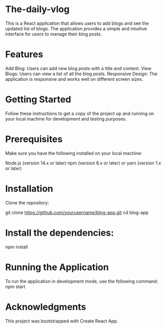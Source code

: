# The-daily-vlog

This is a React application that allows users to add blogs and see the updated list of blogs. The application provides a simple and intuitive interface for users to manage their blog posts.

# Features

Add Blog: Users can add new blog posts with a title and content.
View Blogs: Users can view a list of all the blog posts.
Responsive Design: The application is responsive and works well on different screen sizes.

# Getting Started
Follow these instructions to get a copy of the project up and running on your local machine for development and testing purposes.

# Prerequisites
Make sure you have the following installed on your local machine:

Node.js (version 14.x or later)
npm (version 6.x or later) or yarn (version 1.x or later)

# Installation
Clone the repository:

git clone https://github.com/yourusername/blog-app.git
cd blog-app

# Install the dependencies:

npm install

# Running the Application

To run the application in development mode, use the following command:
npm start

# Acknowledgments

This project was bootstrapped with Create React App.
